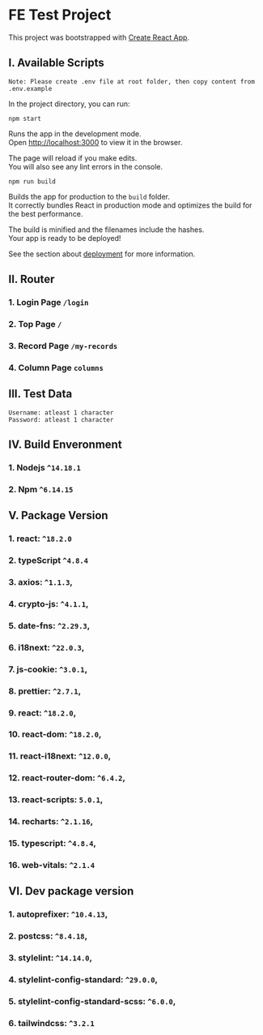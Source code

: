 # FE Test Project

This project was bootstrapped with [Create React App](https://github.com/facebook/create-react-app).

## I. Available Scripts

```
Note: Please create .env file at root folder, then copy content from .env.example
```

In the project directory, you can run:

```
npm start
```

Runs the app in the development mode.\
Open [http://localhost:3000](http://localhost:3000) to view it in the browser.

The page will reload if you make edits.\
You will also see any lint errors in the console.


```
npm run build
```

Builds the app for production to the `build` folder.\
It correctly bundles React in production mode and optimizes the build for the best performance.

The build is minified and the filenames include the hashes.\
Your app is ready to be deployed!

See the section about [deployment](https://facebook.github.io/create-react-app/docs/deployment) for more information.

## II. Router
### 1. Login Page `/login`
### 2. Top Page `/`
### 3. Record Page `/my-records`
### 4. Column Page `columns`

## III. Test Data
```
Username: atleast 1 character
Password: atleast 1 character
```

## IV. Build Enveronment
### 1. Nodejs `^14.18.1`
### 2. Npm `^6.14.15`

## V. Package Version
### 1. react: `^18.2.0`
### 2. typeScript `^4.8.4`
### 3. axios: `^1.1.3`,
### 4. crypto-js: `^4.1.1`,
### 5. date-fns: `^2.29.3`,
### 6. i18next: `^22.0.3`,
### 7. js-cookie: `^3.0.1`,
### 8. prettier: `^2.7.1`,
### 9. react: `^18.2.0`,
### 10. react-dom: `^18.2.0`,
### 11. react-i18next: `^12.0.0`,
### 12. react-router-dom: `^6.4.2`,
### 13. react-scripts: `5.0.1`,
### 14. recharts: `^2.1.16`,
### 15. typescript: `^4.8.4`,
### 16. web-vitals: `^2.1.4`

## VI. Dev package version
### 1. autoprefixer: `^10.4.13`,
### 2. postcss: `^8.4.18`,
### 3. stylelint: `^14.14.0`,
### 4. stylelint-config-standard: `^29.0.0`,
### 5. stylelint-config-standard-scss: `^6.0.0`,
### 6. tailwindcss: `^3.2.1`